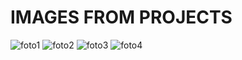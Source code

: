 # IMAGES FROM PROJECTS

![foto1](https://user-images.githubusercontent.com/66443194/157678601-11e2f22d-d18e-4478-a29c-2db94b4dbfd5.png)
![foto2](https://user-images.githubusercontent.com/66443194/157679475-3cbb5b1b-6cf9-4384-b212-2393c05a9950.png)
![foto3](https://user-images.githubusercontent.com/66443194/157679488-6b24d32c-70e5-4a81-bf53-15878d7fa5cf.png)
![foto4](https://user-images.githubusercontent.com/66443194/157679496-449aedfc-464b-4ef5-bf4c-9fec9c668fec.png)
